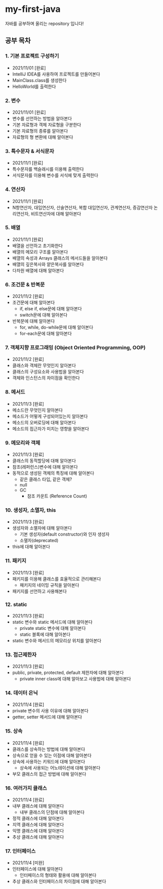 # my-first-java

자바를 공부하며 올리는 repository 입니다!

## 공부 목차

### 1. 기본 프로젝트 구성하기

- 2021/11/01 [완료]
- IntelliJ IDEA를 사용하여 프로젝트를 만들어본다
- MainClass.class를 생성한다
- HelloWorld를 출력한다

### 2. 변수

- 2021/11/01 [완료]
- 변수를 선언하는 방법을 알아본다
- 기본 자료형과 객체 자료형을 구분한다
- 기본 자료형의 종류를 알아본다
- 자료형의 형 변환에 대해 알아본다

### 3. 특수문자 & 서식문자

- 2021/11/1 [완료]
- 특수문자를 백슬래시를 이용해 출력한다
- 서식문자를 이용해 변수를 서식에 맞게 출력한다

### 4. 연산자

- 2021/11/1 [완료]
- N항연산자, 대입연산자, 산술연산자, 복합 대입연산자, 관계연산자, 증감연산자
  논리연산자, 비트연산자에 대해 알아본다

### 5. 배열

- 2021/11/1 [완료]
- 배열을 선언하고 초기화한다
- 배열의 메모리 구조를 알아본다
- 배열의 속성과 Arrays 클래스의 메서드들을 알아본다
- 배열의 깊은복사와 얕은복사를 알아본다
- 다차원 배열에 대해 알아본다

### 6. 조건문 & 반복문

- 2021/11/2 [완료]
- 조건문에 대해 알아본다
  - if, else if, else문에 대해 알아본다
  - switch문에 대해 알아본다
- 반복문에 대해 알아본다
  - for, while, do-while문에 대해 알아본다
  - for-each문에 대해 알아본다

### 7. 객체지향 프로그래밍 (Object Oriented Programming, OOP)

- 2021/11/2 [완료]
- 클래스와 객체란 무엇인지 알아본다
- 클래스의 구성요소와 사용법을 알아본다
- 객체와 인스턴스의 차이점을 확인한다

### 8. 메서드

- 2021/11/3 [완료]
- 메소드란 무엇인지 알아본다
- 메소드가 어떻게 구성되어있는지 알아본다
- 메소드의 오버로딩에 대해 알아본다
- 메소드의 접근자가 미치는 영향을 알아본다

### 9. 메모리와 객체

- 2021/11/3 [완료]
- 클래스의 동적할당에 대해 알아본다
- 참조(레퍼런스)변수에 대해 알아본다
- 동적으로 생성된 객체의 특징에 대해 알아본다
  - 같은 클래스 타입, 같은 객체?
  - null
  - GC
    - 참조 카운트 (Reference Count)

### 10. 생성자, 소멸자, this

- 2021/11/3 [완료]
- 생성자와 소멸자에 대해 알아본다
  - 기본 생성자(default constructor)와 인자 생성자
  - 소멸자(deprecated)
- this에 대해 알아본다

### 11. 패키지

- 2021/11/3 [완료]
- 패키지를 이용해 클래스를 효율적으로 관리해본다
  - 패키지의 네이밍 규칙을 알아본다
- 패키지를 선언하고 사용해본다

### 12. static

- 2021/11/3 [완료]
- static 변수와 static 메서드에 대해 알아본다
  - private static 변수에 대해 알아본다
  - static 블록에 대해 알아본다
- static 변수와 메서드의 메모리상 위치를 알아본다

### 13. 접근제한자

- 2021/11/3 [완료]
- public, private, protected, default 제한자에 대해 알아본다
  - private inner class에 대해 알아보고 사용법에 대해 알아본다

### 14. 데이터 은닉

- 2021/11/4 [완료]
- private 변수의 사용 이유에 대해 알아본다
- getter, setter 메서드에 대해 알아본다

### 15. 상속

- 2021/11/4 [완료]
- 클래스를 상속하는 방법에 대해 알아본다
- 상속으로 얻을 수 있는 이점에 대해 알아본다
- 상속에 사용하는 키워드에 대해 알아본다
  - 상속에 사용되는 어노테이션에 대해 알아본다
- 부모 클래스의 접근 방법에 대해 알아본다

### 16. 여러가지 클래스

- 2021/11/4 [완료]
- 내부 클래스에 대해 알아본다
  - 내부 클래스의 단점에 대해 알아본다
- 정적 클래스에 대해 알아본다
- 지역 클래스에 대해 알아본다
- 익명 클래스에 대해 알아본다
- 추상 클래스에 대해 알아본다

### 17. 인터페이스

- 2021/11/4 [미완]
- 인터페이스에 대해 알아본다
  - 인터페이스의 형태와 활용에 대해 알아본다
- 추상 클래스와 인터페이스의 차이점에 대해 알아본다